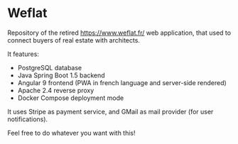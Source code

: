 # Weflat

Repository of the retired https://www.weflat.fr/ web application, that used to connect buyers of real estate with architects.

It features:
 - PostgreSQL database
 - Java Spring Boot 1.5 backend
 - Angular 9 frontend (PWA in french language and server-side rendered)
 - Apache 2.4 reverse proxy
 - Docker Compose deployment mode
 
It uses Stripe as payment service, and GMail as mail provider (for user notifications).

Feel free to do whatever you want with this!
